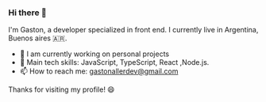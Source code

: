 ### Hi there 👋


I'm Gaston, a developer specialized in front end. I currently live in Argentina, Buenos aires 🇦🇷.

- 🔭 I am currently working on personal projects
- 📂 Main tech skills: JavaScript, TypeScript, React ,Node.js.
- 📫 How to reach me: gastonallerdev@gmail.com

Thanks for visiting my profile! 😄
